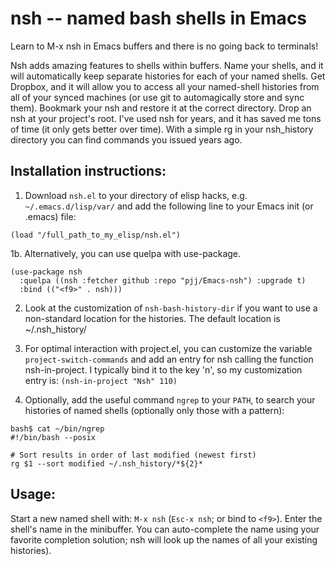 # nsh -- named bash shells in Emacs

Learn to M-x nsh in Emacs buffers and there is no going back to terminals!

Nsh adds amazing features to shells within buffers.  Name your shells,
and it will automatically keep separate histories for each of your
named shells.  Get Dropbox, and it will allow you to access all your
named-shell histories from all of your synced machines (or use git 
to automagically store and sync them). Bookmark your nsh and restore it
at the correct directory. Drop an nsh at your project's root. I've
used nsh for years, and it has saved me tons of time (it only gets
better over time).  With a simple rg in your nsh_history directory you
can find commands you issued years ago.

## Installation instructions:

1. Download `nsh.el` to your directory of elisp hacks, e.g. `~/.emacs.d/lisp/var/`
and add the following line to your Emacs init (or .emacs) file:

```
(load "/full_path_to_my_elisp/nsh.el")
```

1b. Alternatively, you can use quelpa with use-package.

```
(use-package nsh
  :quelpa ((nsh :fetcher github :repo "pjj/Emacs-nsh") :upgrade t)
  :bind (("<f9>" . nsh)))
```

2. Look at the customization of `nsh-bash-history-dir`
if you want to use a non-standard location for the histories.
The default location is ~/.nsh_history/

3. For optimal interaction with project.el, you can 
customize the variable `project-switch-commands`
and add an entry for nsh calling the function nsh-in-project.
I typically bind it to the key 'n', so my customization entry is:
`(nsh-in-project "Nsh" 110)`

4. Optionally, add the useful command `ngrep` to your `PATH`, to search
your histories of named shells (optionally only those with a pattern):
```
bash$ cat ~/bin/ngrep
#!/bin/bash --posix

# Sort results in order of last modified (newest first)
rg $1 --sort modified ~/.nsh_history/*${2}*
```

## Usage:

Start a new named shell with: `M-x nsh` (`Esc-x nsh`; or bind to `<f9>`).
Enter the shell's name in the minibuffer.
You can auto-complete the name using your favorite completion solution; 
nsh will look up the names of all your existing histories).
